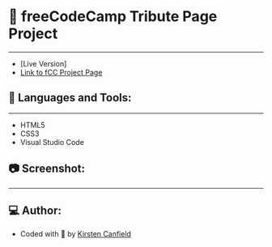 # :notebook: freeCodeCamp Tribute Page Project
------
+ [Live Version]
+ [Link to fCC Project Page](https://www.freecodecamp.org/learn/2022/responsive-web-design/build-a-tribute-page-project/build-a-tribute-page)

## :wrench: Languages and Tools:
------
+ HTML5
+ CSS3
+ Visual Studio Code

## :camera: Screenshot:
------

## :computer: Author:
+ Coded with :blue_heart: by [Kirsten Canfield](https://github.com/ChillHumanoid)